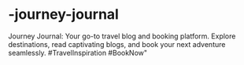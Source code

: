 # -journey-journal
Journey Journal: Your go-to travel blog and booking platform. Explore destinations, read captivating blogs, and book your next adventure seamlessly. #TravelInspiration #BookNow"
